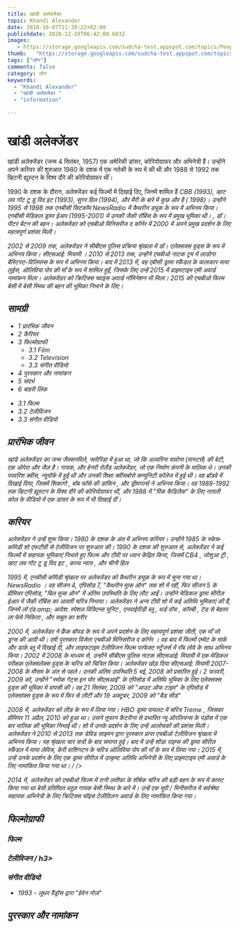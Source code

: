 ```yaml
---
title: खांडी अलेक्जेंडर 
topic: Khandi Alexander
date: 2018-10-07T11:39:22+02:00
publishdate: 2020-12-20T06:42:00.683Z
images: 
   - https://storage.googleapis.com/sudcha-test.appspot.com/topics/People/khandi_alexander/1.jpeg
thumb:   "https://storage.googleapis.com/sudcha-test.appspot.com/topics/People/khandi_alexander/thumb.jpeg"
tags: ["लोग"]
comments: false
category: लोग
keywords: 
  - "Khandi Alexander"
  - "खांडी अलेक्जेंडर "
  - "information"

---
```

<h1> खांडी अलेक्जेंडर </h1> <p> </p> <p> खांडी अलेक्जेंडर (जन्म 4 सितंबर, 1957) एक अमेरिकी डांसर, कोरियोग्राफर और अभिनेत्री हैं। उन्होंने अपने करियर की शुरुआत 1980 के दशक में एक नर्तकी के रूप में की थी और 1988 से 1992 तक व्हिटनी ह्यूस्टन के विश्व दौरे की कोरियोग्राफर थीं। </p> <p> 1990 के दशक के दौरान, अलेक्जेंडर कई फिल्मों में दिखाई दिए, जिनमें शामिल हैं <i> CBB </। i> (1993), <i> व्हाट लव गॉट टू डू विद इट </i> (1993), <i> सुगर हिल </i> (1994), और <i> मैरी के बारे में कुछ और </i> है ( 1998)। उन्होंने 1995 से 1998 तक एनबीसी सिटकॉम <i> NewsRadio </i> में कैथरीन ड्यूक के रूप में अभिनय किया। एनबीसी मेडिकल ड्रामा <i> ईआर </i> (1995-2001) में उनकी जैकी रॉबिंस के रूप में प्रमुख भूमिका थी। , डॉ। पीटर बेंटन की बहन। अलेक्जेंडर को एचबीओ मिनिसरीज <i> द कॉर्नर </i> में 2000 में अपने प्रमुख प्रदर्शन के लिए महत्वपूर्ण प्रशंसा मिली। </p> <p> 2002 से 2009 तक, अलेक्जेंडर ने सीबीएस पुलिस प्रक्रिया श्रृंखला में डॉ। एलेक्सक्स वुड्स के रूप में अभिनय किया। <i> सीएसआई: मियामी </i>। 2010 से 2013 तक, उन्होंने एचबीओ नाटक <i> ट्रम </i> में लाडोना बैस्टिस्ट-विलियम्स के रूप में अभिनय किया। बाद में 2013 में, वह एबीसी ड्रामा <i> स्कैंडल </i> के कलाकार माया लुईस, ओलिविया पोप की माँ के रूप में शामिल हुईं, जिसके लिए उन्हें 2015 में प्राइमटाइम एमी अवार्ड नामांकन मिला। अलेक्जेंडर को क्रिटिक्स च्वाइस अवार्ड नॉमिनेशन भी मिला। 2015 की एचबीओ फिल्म <i> बेसी </i> में बेसी स्मिथ की बहन की भूमिका निभाने के लिए। </p> <h2> सामग्री </h2> <ul> <li> 1 प्रारंभिक जीवन </li> <li> 2 कैरियर </li> <li> 3 फिल्मोग्राफी <ul> <li> 3.1 Film </li> <li> 3.2 Television </li> <li> 3.3 संगीत वीडियो </li> </ul> </li> <li> 4 पुरस्कार और नामांकन </li> <li> 5 संदर्भ </li> <li> 6 बाहरी लिंक </li> </ul> <ul> <li> 3.1 फिल्म </li> <li> 3.2 टेलीविजन </li> <li> 3.3 संगीत वीडियो </li> </ul> <h2> प्रारंभिक जीवन </h2> <p> खांडे अलेक्जेंडर का जन्म जैक्सनविले, फ्लोरिडा में हुआ था, जो कि अल्वरिना यावोना (मास्टर्स) की बेटी, एक ओपेरा और जैज़ है। गायक, और हेनरी रोलैंड अलेक्जेंडर, जो एक निर्माण कंपनी के मालिक थे। उनकी परवरिश क्वींस, न्यूयॉर्क में हुई थी और उनकी शिक्षा क्वींसबोरो कम्युनिटी कॉलेज में हुई थी। वह ब्रॉडवे में दिखाई दिया, जिसमें <i> शिकागो </i>, बॉब फॉसे की <i> डांसिन </i>, और <i> ड्रीमगर्ल्स </i> ने अभिनय किया। वह 1988-1992 तक व्हिटनी ह्यूस्टन के विश्व दौरे की कोरियोग्राफर थीं, और 1988 में "पिंक कैडिलैक" के लिए नताली कोल के वीडियो में एक डांसर के रूप में भी दिखाई दीं। </p> <h2> करियर </h2> <p> अलेक्जेंडर ने उन्हें शुरू किया। 1980 के दशक के अंत में अभिनय करियर। उन्होंने 1985 के स्केच-कॉमेडी शो <i> एफटीवी </i> से टेलीविजन पर शुरुआत की। 1990 के दशक की शुरुआत से, अलेक्जेंडर ने कई फिल्मों में सहायक भूमिकाएं निभाते हुए फिल्म और टीवी पर ध्यान केंद्रित किया, जिसमें <i> CB4 </i>, <i> जोशुआ ट्री </i>, <i> व्हाट लव गॉट टू डू विद इट </i>, <i> काव्य न्याय </i>, और <i> चीनी हिल </i> </p> <p> 1995 में, एनबीसी कॉमेडी श्रृंखला <i> पर अलेक्जेंडर को कैथरीन ड्यूक के रूप में चुना गया था। NewsRadio </i>। वह सीजन 4, एपिसोड 7, "कैथरीन मूव्स ऑन" तक शो में रहीं, फिर सीजन 5 के प्रीमियर एपिसोड, "बिल मूव्स ऑन" में अंतिम उपस्थिति के लिए लौट आईं। उन्होंने मेडिकल ड्रामा सीरीज़ <i> ईआर </i> में जैकी रॉबिंस का आवर्ती चरित्र निभाया। अलेक्जेंडर ने अन्य टीवी शो में कई अतिथि भूमिकाएं की हैं, जिनमें <i> लॉ एंड amp; आदेश: स्पेशल विक्टिम्स यूनिट </i>, <i> एनवाईपीडी ब्लू </i>, <i> थर्ड वॉच </i>, <i> कॉस्बी </i>, <i> टेड </i> से बेहतर <i> ला फेमे निकिता </i>, और <i> सबूत का शरीर </i> </p> <p> 2000 में, अलेक्जेंडर ने फ्रैंक बॉयड के रूप में अपने प्रदर्शन के लिए महत्वपूर्ण प्रशंसा जीती, एक माँ जो ड्रग्स की आदी थी। एमी पुरस्कार विजेता एचबीओ मिनिसरीज <i> द कॉर्नर </i>। वह बाद में फिल्मों <i> एम्मेट के मार्क </i> और <i> डार्क ब्लू </i> में दिखाई दी, और लाइफटाइम टेलीविजन फिल्म <i> परफेक्ट स्ट्रेंजर्स </i> में रॉब लोवे के साथ अभिनय किया। 2002 में 2008 के माध्यम से, उन्होंने सीबीएस पुलिस नाटक <i> सीएसआई: मियामी </i> में एक मेडिकल परीक्षक एलेक्सलेक्स वुड्स के चरित्र को चित्रित किया। अलेक्जेंडर छोड़ दिया <i> सीएसआई: मियामी </i> 2007-2008 के मौसम के अंत से पहले। उनकी अंतिम उपस्थिति 5 मई, 2008 को प्रसारित हुई। 2 फरवरी, 2009 को, उन्होंने "स्मोक गेट्स इन योर सीएसआई" के एपिसोड में अतिथि भूमिका के लिए एलेक्सक्स वुड्स की भूमिका में वापसी की। वह 21 सितंबर, 2009 को "आउट ऑफ टाइम" के एपिसोड में एलेक्सांक्स वुड्स के रूप में फिर से लौटीं और 19 अक्टूबर, 2009 को "बैड सीड" </p> <p> 2008 में, अलेक्जेंडर को लीड के रूप में लिया गया। HBO ड्रामा पायलट में चरित्र <i> Treme </i>, जिसका प्रीमियर 11 अप्रैल, 2010 को हुआ था। उसने तूफान कैटरीना से प्रभावित न्यू ऑरलियन्स के पड़ोस में एक बार मालिक की भूमिका निभाई थी। शो में उनके प्रदर्शन के लिए उन्हें आलोचकों की प्रशंसा मिली। अलेक्जेंडर ने 2010 से 2013 तक डेविड साइमन द्वारा पुरस्कार प्राप्त एचबीओ टेलीविजन श्रृंखला में अभिनय किया। यह श्रृंखला चार सत्रों के बाद समाप्त हुई। बाद में उन्हें शोंडा राइम्स की ड्रामा सीरीज़ <i> स्कैंडल </i> में माया लेविस, केरी वाशिंगटन के चरित्र ओलिविया पोप की माँ के रूप में लिया गया। 2015 में, उन्हें उनके प्रदर्शन के लिए एक ड्रामा सीरीज़ में उत्कृष्ट अतिथि अभिनेत्री के लिए प्राइमटाइम एमी अवार्ड के लिए नामांकित किया गया था। / /> <p> 2014 में, अलेक्जेंडर को एचबीओ फिल्म में रानी लतीफा के शीर्षक चरित्र की बड़ी बहन के रूप में कास्ट किया गया था <i> बेसी </i> प्रतिष्ठित ब्लूज़ गायक बेसी स्मिथ के बारे में। उन्हें एक मूवी / मिनीसरीज में सर्वश्रेष्ठ सहायक अभिनेत्री के लिए क्रिटिक्स चॉइस टेलीविज़न अवार्ड के लिए नामांकित किया गया। </p> <h2> फिल्मोग्राफी </h2> <h3> फिल्म </h3> <h3> टेलीविजन / h3> <h3 > संगीत वीडियो </h3> <ul> <li> 1993 - लूथर वैंड्रॉस द्वारा "हेवेन नोज़" </li> </ul> <h2> पुरस्कार और नामांकन </h2> 